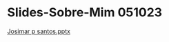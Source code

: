# Slides-Sobre-Mim 051023

[Josimar p santos.pptx](https://github.com/josimarpsantos/Slides-Sobre-Mim/files/12434625/Josimar.p.santos.pptx)
